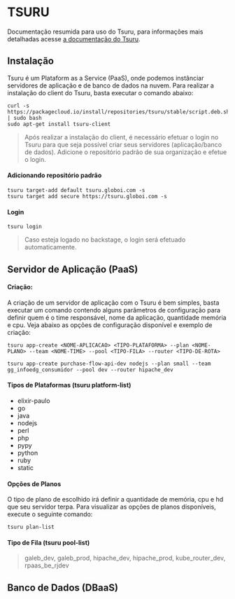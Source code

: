 # TSURU

Documentação resumida para uso do Tsuru, para informações mais detalhadas acesse [a documentação do Tsuru](https://tsuru.io/).

## Instalação

Tsuru é um Plataform as a Service (PaaS), onde podemos instânciar servidores de aplicação e de banco de dados na nuvem.
Para realizar a instalação do client do Tsuru, basta executar o comando abaixo:

```
curl -s https://packagecloud.io/install/repositories/tsuru/stable/script.deb.sh | sudo bash
sudo apt-get install tsuru-client
```

> Após realizar a instalação do client, é necessário efetuar o login no Tsuru para que seja possível criar seus servidores (aplicação/banco de dados). Adicione o repositório padrão de sua organização e efetue o login.


#### Adicionando repositório padrão
```
tsuru target-add default tsuru.globoi.com -s
tsuru target add secure https://tsuru.globoi.com -s
```

#### Login
```
tsuru login
```
> Caso esteja logado no backstage, o login será efetuado automaticamente.


## Servidor de Aplicação (PaaS)

#### Criação:

A criação de um servidor de aplicação com o Tsuru é bem simples, basta executar um comando contendo alguns parâmetros de configuração para definir quem é o time responsável, nome da aplicação, quantidade memória e cpu. Veja abaixo as opções de configuração disponível e exemplo de criação:

```
tsuru app-create <NOME-APLICACAO> <TIPO-PLATAFORMA> --plan <NOME-PLANO> --team <NOME-TIME> --pool <TIPO-FILA> --router <TIPO-DE-ROTA>

tsuru app-create purchase-flow-api-dev nodejs --plan small --team gg_infoedg_consumidor --pool dev --router hipache_dev
```

#### Tipos de Plataformas (tsuru platform-list)
- elixir-paulo
- go
- java
- nodejs
- perl
- php
- pypy
- python
- ruby
- static

#### Opções de Planos
O tipo de plano de escolhido irá definir a quantidade de memória, cpu e hd que seu servidor terpa. Para visualizar as opções de planos disponíveis, execute o seguinte comando:
```
tsuru plan-list
```

#### Tipo de Fila (tsuru pool-list)
 > galeb_dev, galeb_prod, hipache_dev, hipache_prod, kube_router_dev, rpaas_be_rjdev

## Banco de Dados (DBaaS)
